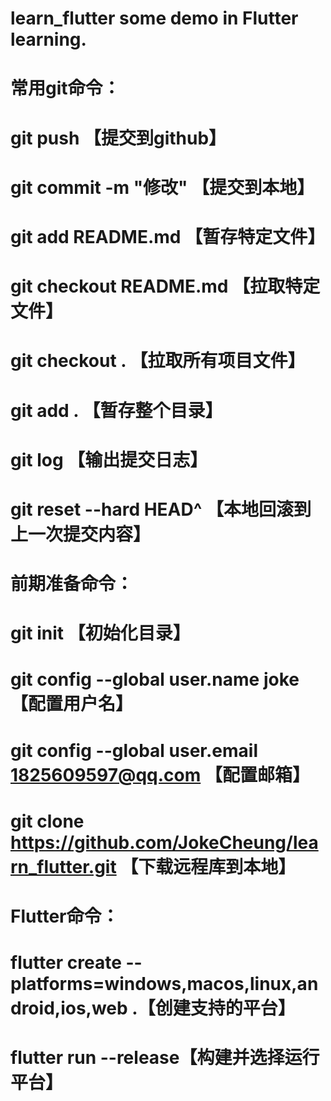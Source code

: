 # learn_flutter some demo in Flutter learning. 

# 常用git命令：
# git push					【提交到github】
# git commit -m "修改"		【提交到本地】
# git add README.md 		【暂存特定文件】
# git checkout README.md	【拉取特定文件】
# git checkout .				【拉取所有项目文件】
# git add .					【暂存整个目录】
# git log					【输出提交日志】
# git reset --hard HEAD^ 【本地回滚到上一次提交内容】

# 前期准备命令：
# git init												【初始化目录】
# git config --global user.name joke						【配置用户名】
# git config --global user.email 1825609597@qq.com		【配置邮箱】
# git clone https://github.com/JokeCheung/learn_flutter.git 	【下载远程库到本地】

# Flutter命令：
# flutter create --platforms=windows,macos,linux,android,ios,web .【创建支持的平台】
# flutter  run  --release【构建并选择运行平台】


